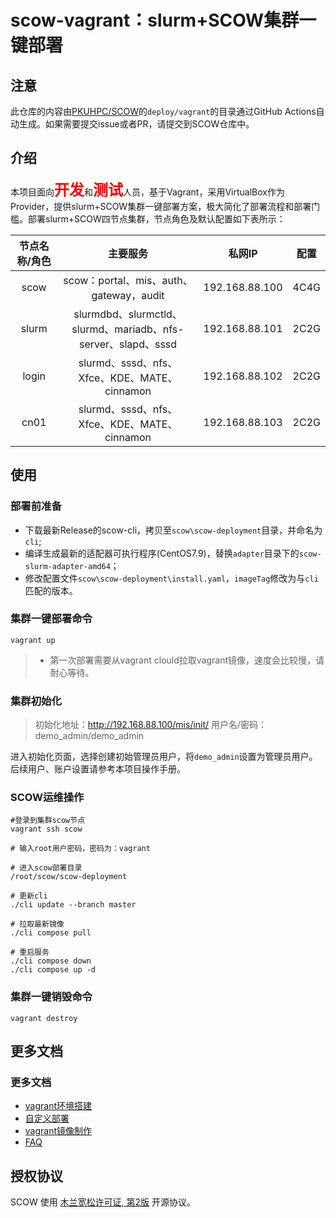 # scow-vagrant：slurm+SCOW集群一键部署

## 注意

此仓库的内容由[PKUHPC/SCOW](https://github.com/PKUHPC/SCOW)的`deploy/vagrant`的目录通过GitHub Actions自动生成。如果需要提交issue或者PR，请提交到SCOW仓库中。

## 介绍

本项目面向<font color=red size=5>**开发**</font>和<font color='red' size=5>**测试**</font>人员，基于Vagrant，采用VirtualBox作为Provider，提供slurm+SCOW集群一键部署方案，极大简化了部署流程和部署门槛。部署slurm+SCOW四节点集群，节点角色及默认配置如下表所示：

| 节点名称/角色 |                           主要服务                           |     私网IP     | 配置 |
| :-----------: | :----------------------------------------------------------: | :------------: | :--: |
|     scow      |         scow：portal、mis、auth、gateway，audit               | 192.168.88.100 | 4C4G |
|     slurm     | slurmdbd、slurmctld、slurmd、mariadb、nfs-server、slapd、sssd | 192.168.88.101 | 2C2G |
|     login     |         slurmd、sssd、nfs、Xfce、KDE、MATE、cinnamon         | 192.168.88.102 | 2C2G |
|     cn01      |         slurmd、sssd、nfs、Xfce、KDE、MATE、cinnamon         | 192.168.88.103 | 2C2G |

## 使用

### 部署前准备

- 下载最新Release的scow-cli，拷贝至`scow\scow-deployment`目录，并命名为`cli`;
- 编译生成最新的适配器可执行程序(CentOS7.9)，替换`adapter`目录下的`scow-slurm-adapter-amd64`；
- 修改配置文件`scow\scow-deployment\install.yaml`，`imageTag`修改为与`cli`匹配的版本。

### 集群一键部署命令

```shell
vagrant up
```

> - 第一次部署需要从vagrant clould拉取vagrant镜像，速度会比较慢，请耐心等待。
>

### 集群初始化

> 初始化地址：http://192.168.88.100/mis/init/  用户名/密码：demo_admin/demo_admin

进入初始化页面，选择创建初始管理员用户，将`demo_admin`设置为管理员用户。后续用户、账户设置请参考本项目操作手册。

### SCOW运维操作

```shell
#登录到集群scow节点
vagrant ssh scow

# 输入root用户密码，密码为：vagrant

# 进入scow部署目录
/root/scow/scow-deployment

# 更新cli
./cli update --branch master

# 拉取最新镜像
./cli compose pull

# 重启服务
./cli compose down
./cli compose up -d
```

### 集群一键销毁命令

```shell
vagrant destroy  
```

## 更多文档

###  更多文档

- [vagrant环境搭建](https://pkuhpc.github.io/SCOW/docs/deploy/get-started/vagrant/vagrant-env)
- [自定义部署](https://pkuhpc.github.io/SCOW/docs/deploy/get-started/vagrant/customization)
- [vagrant镜像制作](https://pkuhpc.github.io/SCOW/docs/deploy/get-started/vagrant/vagrant-env)
- [FAQ](https://pkuhpc.github.io/SCOW/docs/deploy/get-started/vagrant/faq)

## 授权协议

SCOW 使用 [木兰宽松许可证, 第2版](http://license.coscl.org.cn/MulanPSL2) 开源协议。